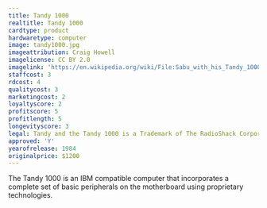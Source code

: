 ```yaml
---
title: Tandy 1000
realtitle: Tandy 1000
cardtype: product
hardwaretype: computer
image: tandy1000.jpg
imageattribution: Craig Howell
imagelicense: CC BY 2.0
imagelink: 'https://en.wikipedia.org/wiki/File:Sabu_with_his_Tandy_1000_Computer.jpg'
staffcost: 3
rdcost: 4
qualitycost: 3
marketingcost: 2
loyaltyscore: 2
profitscore: 5
profitlength: 5
longevityscore: 3
legal: Tandy and the Tandy 1000 is a Trademark of The RadioShack Corporation
approved: 'Y'
yearofrelease: 1984
originalprice: $1200
---
```


The Tandy 1000 is an IBM compatible computer that incorporates a complete set of basic peripherals on the motherboard using proprietary technologies.
